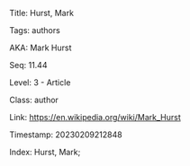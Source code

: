 Title:  Hurst, Mark

Tags:   authors

AKA:    Mark Hurst

Seq:    11.44

Level:  3 - Article

Class:  author

Link:   https://en.wikipedia.org/wiki/Mark_Hurst

Timestamp: 20230209212848

Index:  Hurst, Mark; 
